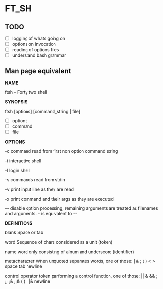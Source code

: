 # FT\_SH

## TODO

- [ ] logging of whats going on
- [ ] options on invocation
- [ ] reading of options files
- [ ] understand bash grammar

## Man page equivalent

__NAME__

ftsh - Forty two shell

__SYNOPSIS__

ftsh [options] [command\_string | file]
- [ ] options
- [ ] command
- [ ] file

__OPTIONS__

-c command read from first non option command string

-i interactive shell

-l login shell

-s commands read from stdin

-v print input line as they are read

-x print command and their args as they are executed

-- disable option processing, remaining arguments are treated as filenames and arguments. - is equivalent to --


__DEFINITIONS__

blank
Space or tab

word
Sequence of chars considered as a unit (token)

name
word only consisting of alnum and underscore (identifier)

metacharacter
When unquoted separates words, one of those:
| & ; ( ) < > space tab newline

control operator
token parforming a control function, one of those:
|| & && ; ;; ;& ;;& ( ) | |& newline
